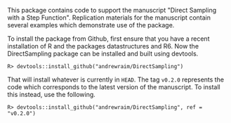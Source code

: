 This package contains code to support the manuscript "Direct Sampling with a
Step Function". Replication materials for the manuscript contain several
examples which demonstrate use of the package.

To install the package from Github, first ensure that you have a recent
installation of R and the packages datastructures and R6. Now the DirectSampling
package can be installed and built using devtools.

```
R> devtools::install_github("andrewraim/DirectSampling")
```
That will install whatever is currently in `HEAD`. The tag `v0.2.0` represents
the code which corresponds to the latest version of the manuscript. To install
this instead, use the following.

```
R> devtools::install_github("andrewraim/DirectSampling", ref = "v0.2.0")
```

